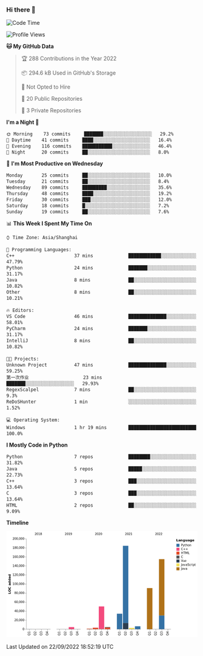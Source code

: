 ### Hi there 👋

<!--START_SECTION:waka-->
![Code Time](http://img.shields.io/badge/Code%20Time-555%20hrs%2026%20mins-blue)

![Profile Views](http://img.shields.io/badge/Profile%20Views-0-blue)

**🐱 My GitHub Data** 

> 🏆 288 Contributions in the Year 2022
 > 
> 📦 294.6 kB Used in GitHub's Storage 
 > 
> 🚫 Not Opted to Hire
 > 
> 📜 20 Public Repositories 
 > 
> 🔑 3 Private Repositories  
 > 
**I'm a Night 🦉** 

```text
🌞 Morning    73 commits     ███████░░░░░░░░░░░░░░░░░░   29.2% 
🌆 Daytime    41 commits     ████░░░░░░░░░░░░░░░░░░░░░   16.4% 
🌃 Evening    116 commits    ███████████░░░░░░░░░░░░░░   46.4% 
🌙 Night      20 commits     ██░░░░░░░░░░░░░░░░░░░░░░░   8.0%

```
📅 **I'm Most Productive on Wednesday** 

```text
Monday       25 commits     ██░░░░░░░░░░░░░░░░░░░░░░░   10.0% 
Tuesday      21 commits     ██░░░░░░░░░░░░░░░░░░░░░░░   8.4% 
Wednesday    89 commits     █████████░░░░░░░░░░░░░░░░   35.6% 
Thursday     48 commits     ████░░░░░░░░░░░░░░░░░░░░░   19.2% 
Friday       30 commits     ███░░░░░░░░░░░░░░░░░░░░░░   12.0% 
Saturday     18 commits     █░░░░░░░░░░░░░░░░░░░░░░░░   7.2% 
Sunday       19 commits     ██░░░░░░░░░░░░░░░░░░░░░░░   7.6%

```


📊 **This Week I Spent My Time On** 

```text
⌚︎ Time Zone: Asia/Shanghai

💬 Programming Languages: 
C++                      37 mins             ████████████░░░░░░░░░░░░░   47.79% 
Python                   24 mins             ███████░░░░░░░░░░░░░░░░░░   31.17% 
Java                     8 mins              ██░░░░░░░░░░░░░░░░░░░░░░░   10.82% 
Other                    8 mins              ██░░░░░░░░░░░░░░░░░░░░░░░   10.21%

🔥 Editors: 
VS Code                  46 mins             ██████████████░░░░░░░░░░░   58.01% 
PyCharm                  24 mins             ███████░░░░░░░░░░░░░░░░░░   31.17% 
IntelliJ                 8 mins              ██░░░░░░░░░░░░░░░░░░░░░░░   10.82%

🐱‍💻 Projects: 
Unknown Project          47 mins             ██████████████░░░░░░░░░░░   59.25% 
第一次作业                    23 mins             ███████░░░░░░░░░░░░░░░░░░   29.93% 
RegexScalpel             7 mins              ██░░░░░░░░░░░░░░░░░░░░░░░   9.3% 
ReDoSHunter              1 min               ░░░░░░░░░░░░░░░░░░░░░░░░░   1.52%

💻 Operating System: 
Windows                  1 hr 19 mins        █████████████████████████   100.0%

```

**I Mostly Code in Python** 

```text
Python                   7 repos             ████████░░░░░░░░░░░░░░░░░   31.82% 
Java                     5 repos             █████░░░░░░░░░░░░░░░░░░░░   22.73% 
C++                      3 repos             ███░░░░░░░░░░░░░░░░░░░░░░   13.64% 
C                        3 repos             ███░░░░░░░░░░░░░░░░░░░░░░   13.64% 
HTML                     2 repos             ██░░░░░░░░░░░░░░░░░░░░░░░   9.09%

```


**Timeline**

![Chart not found](https://raw.githubusercontent.com/SuperMaxine/SuperMaxine/main/charts/bar_graph.png) 


 Last Updated on 22/09/2022 18:52:19 UTC
<!--END_SECTION:waka-->

<!--
**SuperMaxine/SuperMaxine** is a ✨ _special_ ✨ repository because its `README.md` (this file) appears on your GitHub profile.

Here are some ideas to get you started:

- 🔭 I’m currently working on ...
- 🌱 I’m currently learning ...
- 👯 I’m looking to collaborate on ...
- 🤔 I’m looking for help with ...
- 💬 Ask me about ...
- 📫 How to reach me: ...
- 😄 Pronouns: ...
- ⚡ Fun fact: ...
-->

